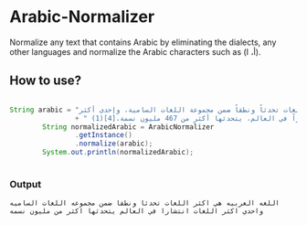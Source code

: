 # Arabic-Normalizer
Normalize any text that contains Arabic by eliminating the dialects, any other languages and normalize the Arabic characters such as (أ، ا).

## How to use?

```java

String arabic = "اللُّغَة العَرَبِيّة هي أكثر اللغات تحدثاً ونطقاً ضمن مجموعة اللغات السامية، وإحدى أكثر"
    			+ " اللغات انتشاراً في العالم، يتحدثها أكثر من 467 مليون نسمة،[4](1)";
        String normalizedArabic = ArabicNormalizer
        		.getInstance()
        		.normalize(arabic);
        System.out.println(normalizedArabic);
        
```

### Output

```
اللغه العربيه هي اكثر اللغات تحدثا ونطقا ضمن مجموعه اللغات الساميه واحدي اكثر اللغات انتشارا في العالم يتحدثها اكثر من مليون نسمه

```
